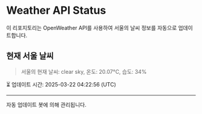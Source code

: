 
# Weather API Status

이 리포지토리는 OpenWeather API를 사용하여 서울의 날씨 정보를 자동으로 업데이트합니다.

## 현재 서울 날씨
> 서울의 현재 날씨: clear sky, 온도: 20.07°C, 습도: 34%

⏳ 업데이트 시간: 2025-03-22 04:22:56 (UTC)

---
자동 업데이트 봇에 의해 관리됩니다.
